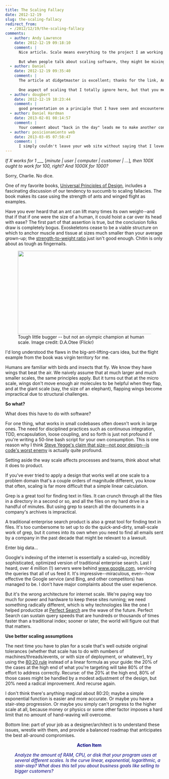 ```yaml
---
title: The Scaling Fallacy
date: 2012-12-19
slug: the-scaling-fallacy
redirect_from:
  - /2012/12/19/the-scaling-fallacy
comments:
  - author: Andy Lawrence
    date: 2012-12-19 09:18:10
    comment: |
      Nice article. Scale means everything to the project I am working on. I have to be able to handle billions of data items in a fast, efficient manner. The software has to be able to break a problem apart so that it can be processed in parallel. The system architecture, the algorithms used, and the data structures used must be designed from the ground up with scaling in mind.
      
      But when people talk about scaling software, they might be mixing up terms. In my blog "How Does It Scale?" at DidgetMaster.blogspot.com I discuss three different dimensions of scaling. While related, they are not the same. Your article touches on a couple of them.
  - author: Daniel
    date: 2012-12-19 09:35:40
    comment: |
      The article at didgetmaster is excellent; thanks for the link, Andy.
      
      One aspect of scaling that I totally ignore here, but that you mention (by implication), is scaling *down*. In our rush to get bigger and faster, we sometimes overbuild. Didgets is that rare combination that can play in the world of big data, yet still be super practical at the micro scale. Nice! That's not very common in enterprise software, and I've come to recognize it as the mark of a truly fundamental advance as opposed to lipstick on a pig.
  - author: dougbert
    date: 2012-12-19 10:23:44
    comment: |
      good presentation on a principle that I have seen and encountered for 30 years. Though back in the day, 1 MEGA byte of RAM was a big constraint.  Several projects I worked on, trying to get management to understand that last 20% was NON-LINEAR was a huge (if not a NP) issue.
  - author: Daniel Hardman
    date: 2013-02-01 08:14:57
    comment: |
      Your comment about "back in the day" leads me to make another connection: if the scale of resources that modern computers consume is so dramatically higher than it used to be, I wonder whether the complexity of the software we're building is drastically different as well. We programmers might be like the proverbial frog that's boiled by swimming in water as it heats on the stove--not noticing how much tougher it's getting to produce good stuff. Perhaps industry best practices like TDD and continuous integration, and better foundational libraries, are providing enough compensation to mostly compensate...
  - author: posicionamiento web
    date: 2013-03-05 07:58:47
    comment: |
      I simply couldn't leave your web site without saying that I loved the useful information. I'm going to be back regularly to check up on new posts.
---
```

<em>If X works for 1 ___ </em>[<em>minute | user | computer | customer | ...</em>]<em>, then 100X ought to work for 100, right? And 1000X for 1000?</em>

Sorry, Charlie. No dice.

One of my favorite books, <a href="http://www.amazon.com/Universal-Principles-Design-Revised-Updated/dp/1592535879" target="_blank">Universal Principles of Design</a>, includes a fascinating discussion of our tendency to succumb to scaling fallacies. The book makes its case using the strength of ants and winged flight as examples.

Have you ever heard that an ant can lift many times its own weight--and that if that if one were the size of a human, it could hoist a car over its head with ease? The first part of that assertion is true, but the conclusion folks draw is completely bogus. Exoskeletons cease to be a viable structure on which to anchor muscle and tissue at sizes much smaller than your average grown-up; the <a class="zem_slink" title="Specific strength" href="http://en.wikipedia.org/wiki/Specific_strength" target="_blank" rel="wikipedia">strength-to-weight ratio</a> just isn't good enough. Chitin is only about as tough as fingernails.

<figure><img alt="" src="http://farm9.staticflickr.com/8050/8146750081_0e07106d00.jpg" width="500" height="264" /><figcaption>Tough little bugger -- but not an olympic champion at human scale. Image credit: D.A.Otee (Flickr)</figcaption></figure>

I'd long understood the flaws in the big-ant-lifting-cars idea, but the flight example from the book was virgin territory for me.

Humans are familiar with birds and insects that fly. We know they have wings that beat the air. We naively assume that at much larger and much smaller scales, the same principles apply. But it turns out <!--more--> that at the micro scale, wings don't move enough air molecules to be helpful when they flap, and at the giant scale (say, the size of an elephant), flapping wings become impractical due to structural challenges.

<strong>So what?</strong>

What does this have to do with software?

For one thing, what works in small codebases often doesn't work in large ones. The need for disciplined practices such as continuous integration, TDD, encapsulation, loose coupling, and so forth is just not profound if you're writing a 50-line bash script for your own consumption. This is one reason why I think <a href="http://steve-yegge.blogspot.com/2007/12/codes-worst-enemy.html" target="_blank">Steve Yegge's claim that size--not poor design--is code's worst enemy</a> is actually quite profound.

Setting aside the way scale affects processes and teams, think about what it does to product.

If you've ever tried to apply a design that works well at one scale to a problem domain that's a couple orders of magnitude different, you know that often, scaling is far more difficult that a simple linear calculation.

Grep is a great tool for finding text in files. It can crunch through all the files in a directory in a second or so, and all the files on my hard drive in a handful of minutes. But using grep to search all the documents in a company's archives is impractical.

A traditional enterprise search product is also a great tool for finding text in files. It's too cumbersome to set up to do the quick-and-dirty, small-scale work of grep, but it comes into its own when you need to find all emails sent by a company in the past decade that might be relevant to a lawsuit.

Enter big data...

Google's indexing of the internet is essentially a scaled-up, incredibly sophisticated, optimized version of traditional enterprise search. Last I heard, over 4 million (!) servers were behind www.google.com, servicing the queries that all of us feed it. It's impressive--miraculous, even--how effective the Google service (and Bing, and other competitors) has managed to be. I don't have major complaints about the user experience.

But it's the wrong architecture for internet scale. We're paying way too much for power and hardware to keep these sites running; we need something radically different, which is why technologies like the one I helped productize at <a href="http://www.perfectsearchcorp.com" target="_blank">Perfect Search</a> are the wave of the future. Perfect Search can sustain query speeds that are hundreds or thousands of times faster than a traditional index; sooner or later, the world will figure out that that matters.

<strong>Use better scaling assumptions</strong>

The next time you have to plan for a scale that's well outside original tolerances (whether that scale has to do with numbers of machines/threads/events, or with size of deployment, or whatever), try using the <a class="zem_slink" title="Pareto principle" href="http://en.wikipedia.org/wiki/Pareto_principle" target="_blank" rel="wikipedia">80:20 rule</a> instead of a linear formula as your guide: the 20% of the cases at the high end of what you're targeting will take 80% of the effort to address correctly. Recurse: of the 20% at the high end, 80% of those cases might be handled by a modest adjustment of the design, but 20% need a radical improvement. And recurse again.

I don't think there's anything magical about 80:20; maybe a simple exponential function is easier and more accurate. Or maybe you have a stair-step progression. Or maybe you simply can't progress to the higher scale at all, because money or physics or some other factor imposes a hard limit that no amount of hand-waving will overcome.

Bottom line: part of your job as a designer/architect is to understand these issues, wrestle with them, and provide a balanced roadmap that anticipates the best all-around compromises.
<p style="padding-left:30px;text-align:center;"><strong><span style="color:#000080;">Action Item</span></strong></p>
<p style="padding-left:30px;"><em><span style="color:#000080;">Analyze the amount of RAM, CPU, or disk that your program uses at several different scales. Is the curve linear, exponential, logarithmic, a stair-step? What does this tell you about business goals like selling to bigger customers?</span></em></p>
